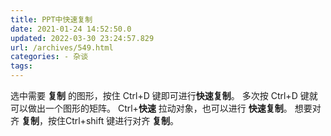 ```yaml
---
title: PPT中快速复制
date: 2021-01-24 14:52:50.0
updated: 2022-03-30 23:24:57.829
url: /archives/549.html
categories: - 杂谈
tags: 
---
```




选中需要 **复制** 的图形，按住 Ctrl+D 键即可进行**快速复制**。 多次按 Ctrl+D 键就可以做出一个图形的矩阵。 Ctrl+**快速** 拉动对象，也可以进行 **快速复制**。 想要对齐 **复制**，按住Ctrl+shift 键进行对齐 **复制**。